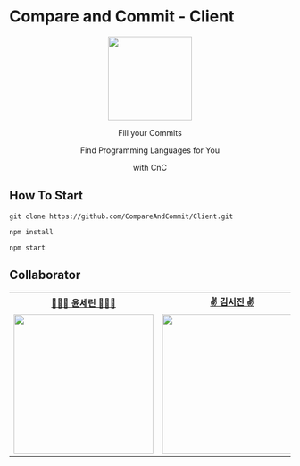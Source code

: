 # Compare and Commit - Client

<div align="center">
<img src="https://avatars.githubusercontent.com/u/80090823?s=200&v=4" width="150">
            <p>Fill your Commits</p>
            <p>Find Programming Languages for You</p>
            <p>with CnC</p>
</div>


## How To Start


```
git clone https://github.com/CompareAndCommit/Client.git
```
```
npm install
```
```
npm start
```

## Collaborator
<table align="center">
<th align="center"> <a href="https://github.com/Serin-yoon">💁🏻‍♀️ 윤세린 💁🏻‍♀️</a> </th>
<th align="center"> <a href="https://github.com/Seojinseojin">✌️ 김서진 ✌️</a> </th>
<tr>
    <td align="center">
        <a href="https://github.com/serin-yoon"><img src="https://github.com/serin-yoon.png" width="250"/></a>
    </td>
    <td align="center">
        <a href="https://github.com/seojinseojin"><img src="https://github.com/seojinseojin.png" width="250"/></a>
    </td>
</tr>
</table>